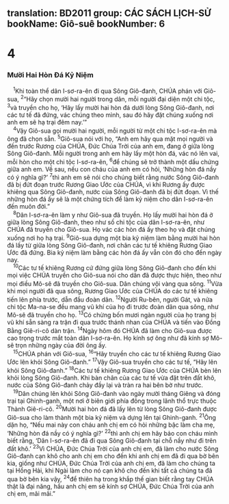 translation: BD2011
group: CÁC SÁCH LỊCH-SỬ
bookName: Giô-suê 
bookNumber: 6
-------

<div class="title"><h1>4</h1><h3>Mười Hai Hòn Ðá Kỷ Niệm</h3></div>
<span class="verse gios_4_1"> <sup>1</sup>Khi toàn thể dân I-sơ-ra-ên đi qua Sông Giô-đanh, CHÚA phán với Giô-sua, </span>
<span class="verse gios_4_2"><sup>2</sup>“Hãy chọn mười hai người trong dân, mỗi người đại diện một chi tộc, </span>
<span class="verse gios_4_3"><sup>3</sup>và truyền cho họ, ‘Hãy lấy mười hai hòn đá dưới lòng Sông Giô-đanh, nơi các tư tế đã đứng, vác chúng theo mình, sau đó hãy đặt chúng xuống nơi anh em sẽ hạ trại đêm nay.’”<br/></span>
<span class="verse gios_4_4"> <sup>4</sup>Vậy Giô-sua gọi mười hai người, mỗi người từ một chi tộc I-sơ-ra-ên mà ông đã chọn sẵn. </span>
<span class="verse gios_4_5"><sup>5</sup>Giô-sua nói với họ, “Anh em hãy qua mặt mọi người và đến trước Rương của CHÚA, Ðức Chúa Trời của anh em, đang ở giữa lòng Sông Giô-đanh. Mỗi người trong anh em hãy lấy một hòn đá, vác nó lên vai, mỗi hòn cho một chi tộc I-sơ-ra-ên, </span>
<span class="verse gios_4_6"><sup>6</sup>để chúng sẽ trở thành một dấu chứng giữa anh em. Về sau, nếu con cháu của anh em có hỏi, ‘Những hòn đá nầy có ý nghĩa gì?’ </span>
<span class="verse gios_4_7"><sup>7</sup>thì anh em sẽ nói cho chúng biết rằng nước Sông Giô-đanh đã bị đứt đoạn trước Rương Giao Ước của CHÚA, vì khi Rương ấy được khiêng qua Sông Giô-đanh, nước của Sông Giô-đanh đã bị đứt đoạn. Vì thế những hòn đá ấy sẽ là một chứng tích để làm kỷ niệm cho dân I-sơ-ra-ên đến muôn đời.”<br/></span>
<span class="verse gios_4_8"> <sup>8</sup>Dân I-sơ-ra-ên làm y như Giô-sua đã truyền. Họ lấy mười hai hòn đá ở giữa lòng Sông Giô-đanh, theo như số chi tộc của dân I-sơ-ra-ên, như CHÚA đã truyền cho Giô-sua. Họ vác các hòn đá ấy theo họ và đặt chúng xuống nơi họ hạ trại. </span>
<span class="verse gios_4_9"><sup>9</sup>Giô-sua dựng một bia kỷ niệm làm bằng mười hai hòn đá lấy từ giữa lòng Sông Giô-đanh, nơi chân các tư tế khiêng Rương Giao Ước đã đứng. Bia kỷ niệm làm bằng các hòn đá ấy vẫn còn đó cho đến ngày nay.<br/></span>
<span class="verse gios_4_10"> <sup>10</sup>Các tư tế khiêng Rương cứ đứng giữa lòng Sông Giô-đanh cho đến khi mọi việc CHÚA truyền cho Giô-sua nói cho dân đã được thực hiện, theo như mọi điều Mô-sê đã truyền cho Giô-sua. Dân chúng vội vàng qua sông. </span>
<span class="verse gios_4_11"><sup>11</sup>Vừa khi mọi người đã qua sông, Rương Giao Ước của CHÚA do các tư tế khiêng tiến lên phía trước, dẫn đầu đoàn dân. </span>
<span class="verse gios_4_12"><sup>12</sup>Người Ru-bên, người Gát, và nửa chi tộc Ma-na-se đều mang vũ khí của họ đi trước đoàn dân qua sông, như Mô-sê đã truyền cho họ. </span>
<span class="verse gios_4_13"><sup>13</sup>Có chừng bốn mươi ngàn người của họ trang bị vũ khí sẵn sàng ra trận đi qua trước thánh nhan của CHÚA và tiến vào Ðồng Bằng Giê-ri-cô dàn trận. </span>
<span class="verse gios_4_14"><sup>14</sup>Ngày hôm đó CHÚA đã làm cho Giô-sua được cao trọng trước mắt toàn dân I-sơ-ra-ên. Họ kính sợ ông như đã kính sợ Mô-sê trọn những ngày của đời ông ấy.<br/></span>
<span class="verse gios_4_15"> <sup>15</sup>CHÚA phán với Giô-sua, </span>
<span class="verse gios_4_16"><sup>16</sup>“Hãy truyền cho các tư tế khiêng Rương Giao Ước lên khỏi Sông Giô-đanh.” </span>
<span class="verse gios_4_17"><sup>17</sup>Vậy Giô-sua truyền cho các tư tế, “Hãy lên khỏi Sông Giô-đanh.” </span>
<span class="verse gios_4_18"><sup>18</sup>Các tư tế khiêng Rương Giao Ước của CHÚA bèn lên khỏi lòng Sông Giô-đanh. Khi bàn chân của các tư tế vừa đặt trên đất khô, nước của Sông Giô-đanh chảy đầy lại và tràn ra hai bên bờ như trước.<br/></span>
<span class="verse gios_4_19"> <sup>19</sup>Dân chúng lên khỏi Sông Giô-đanh vào ngày mười tháng Giêng và đóng trại tại Ghinh-ganh, một nơi ở biên giới phía đông trong lãnh thổ trực thuộc Thành Giê-ri-cô. </span>
<span class="verse gios_4_20"><sup>20</sup>Mười hai hòn đá đã lấy lên từ lòng Sông Giô-đanh được Giô-sua cho làm thành một bia kỷ niệm và dựng lên tại Ghinh-ganh. </span>
<span class="verse gios_4_21"><sup>21</sup>Ông dặn họ, “Nếu mai này con cháu anh chị em có hỏi những bậc làm cha mẹ, ‘Những hòn đá nầy có ý nghĩa gì?’ </span>
<span class="verse gios_4_22"><sup>22</sup>thì anh chị em hãy bảo con cháu mình biết rằng, ‘Dân I-sơ-ra-ên đã đi qua Sông Giô-đanh tại chỗ nầy như đi trên đất khô.’ </span>
<span class="verse gios_4_23"><sup>23</sup>Vì CHÚA, Ðức Chúa Trời của anh chị em, đã làm cho nước Sông Giô-đanh cạn khô cho anh chị em cho đến khi anh chị em đã đi qua bờ bên kia, giống như CHÚA, Ðức Chúa Trời của anh chị em, đã làm cho chúng ta tại Hồng Hải, khi Ngài làm cho nó cạn khô cho đến khi tất cả chúng ta đã qua bờ bên kia vậy, </span>
<span class="verse gios_4_24"><sup>24</sup>để thiên hạ trong khắp thế gian biết rằng tay CHÚA thật là đại năng, hầu anh chị em sẽ kính sợ CHÚA, Ðức Chúa Trời của anh chị em, mãi mãi.”<br/></span>
